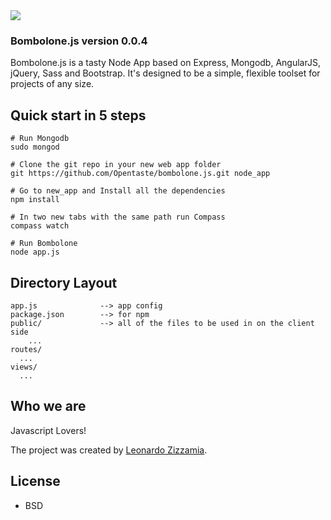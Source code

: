 <img src="http://zizzamia.com/img/bombolonejs_logo.png"/>

### Bombolone.js version 0.0.4 ###

Bombolone.js is a tasty Node App based on Express, Mongodb, AngularJS, jQuery, Sass and Bootstrap.
It's designed to be a simple, flexible toolset for projects of any size. 



## Quick start in 5 steps

```shell
# Run Mongodb
sudo mongod

# Clone the git repo in your new web app folder
git https://github.com/Opentaste/bombolone.js.git node_app

# Go to new_app and Install all the dependencies
npm install

# In two new tabs with the same path run Compass
compass watch

# Run Bombolone 
node app.js
```


## Directory Layout
    
    app.js              --> app config
    package.json        --> for npm
    public/             --> all of the files to be used in on the client side
    	...
    routes/
      ...
    views/
      ...


## Who we are

Javascript Lovers!

The project was created by [Leonardo Zizzamia](http://zizzamia.com/). 


## License

* BSD
